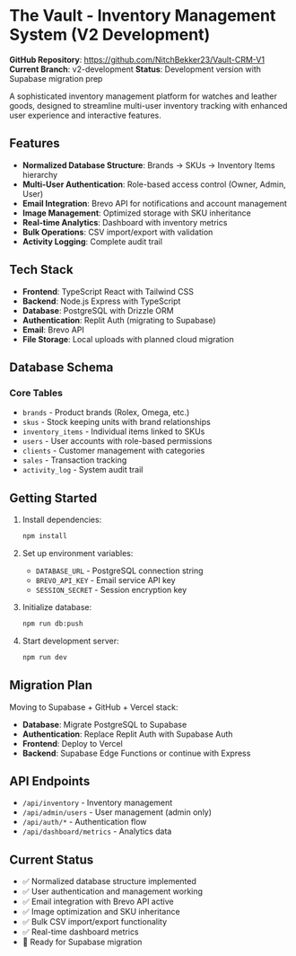 # The Vault - Inventory Management System (V2 Development)

**GitHub Repository**: https://github.com/NitchBekker23/Vault-CRM-V1
**Current Branch**: v2-development
**Status**: Development version with Supabase migration prep

A sophisticated inventory management platform for watches and leather goods, designed to streamline multi-user inventory tracking with enhanced user experience and interactive features.

## Features

- **Normalized Database Structure**: Brands → SKUs → Inventory Items hierarchy
- **Multi-User Authentication**: Role-based access control (Owner, Admin, User)
- **Email Integration**: Brevo API for notifications and account management
- **Image Management**: Optimized storage with SKU inheritance
- **Real-time Analytics**: Dashboard with inventory metrics
- **Bulk Operations**: CSV import/export with validation
- **Activity Logging**: Complete audit trail

## Tech Stack

- **Frontend**: TypeScript React with Tailwind CSS
- **Backend**: Node.js Express with TypeScript
- **Database**: PostgreSQL with Drizzle ORM
- **Authentication**: Replit Auth (migrating to Supabase)
- **Email**: Brevo API
- **File Storage**: Local uploads with planned cloud migration

## Database Schema

### Core Tables
- `brands` - Product brands (Rolex, Omega, etc.)
- `skus` - Stock keeping units with brand relationships
- `inventory_items` - Individual items linked to SKUs
- `users` - User accounts with role-based permissions
- `clients` - Customer management with categories
- `sales` - Transaction tracking
- `activity_log` - System audit trail

## Getting Started

1. Install dependencies:
   ```bash
   npm install
   ```

2. Set up environment variables:
   - `DATABASE_URL` - PostgreSQL connection string
   - `BREVO_API_KEY` - Email service API key
   - `SESSION_SECRET` - Session encryption key

3. Initialize database:
   ```bash
   npm run db:push
   ```

4. Start development server:
   ```bash
   npm run dev
   ```

## Migration Plan

Moving to Supabase + GitHub + Vercel stack:
- **Database**: Migrate PostgreSQL to Supabase
- **Authentication**: Replace Replit Auth with Supabase Auth
- **Frontend**: Deploy to Vercel
- **Backend**: Supabase Edge Functions or continue with Express

## API Endpoints

- `/api/inventory` - Inventory management
- `/api/admin/users` - User management (admin only)
- `/api/auth/*` - Authentication flow
- `/api/dashboard/metrics` - Analytics data

## Current Status

- ✅ Normalized database structure implemented
- ✅ User authentication and management working
- ✅ Email integration with Brevo API active
- ✅ Image optimization and SKU inheritance
- ✅ Bulk CSV import/export functionality
- ✅ Real-time dashboard metrics
- 🔄 Ready for Supabase migration